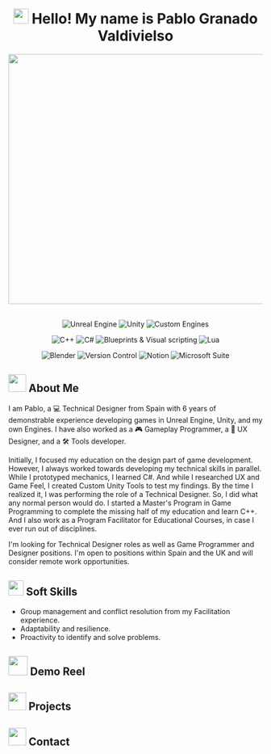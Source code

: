 # <div align="center"><img src="https://media.giphy.com/media/v1.Y2lkPTc5MGI3NjExOTVpM2lrdjB4cmIxdnc4cXJ5cWhwdHphNm5qcXVvbm4wYjU3MW1jdyZlcD12MV9naWZzX3NlYXJjaCZjdD1n/tFSqMSMnzPRTAdvKyr/giphy.gif" width="30"> Hello! My name is Pablo Granado Valdivielso</div>

<div align="center">
  <a href="https://pgv200080.wixsite.com/pablogvportfolio">
    <img width="1584" height="495" alt="PortfolioThumbnail_3" src="https://github.com/user-attachments/assets/0f614055-c816-4f76-adf2-9735afd525a7" />
  </a>
<br></br>
  <p align="center">
    <img alt="Unreal Engine" src="https://img.shields.io/badge/Unreal_Engine-111111?style=for-the-badge&logo=UnrealEngine&labelColor=000000&color=424874">
    <img alt="Unity" src="https://img.shields.io/badge/Unity-111111?style=for-the-badge&logo=Unity&labelColor=000000&color=A6B1E1">
    <img alt="Custom Engines" src="https://img.shields.io/badge/Custom_Engines-111111?style=for-the-badge&logo=C%2B%2B&labelColor=000000&color=DCD6F7">
  </p>
  <p align="center">
    <img alt="C++" src="https://img.shields.io/badge/C%2B%2B-111111?style=for-the-badge&logo=C%2B%2B&labelColor=000000&color=FF9A00">
    <img alt="C#" src="https://img.shields.io/badge/C%23-111111?style=for-the-badge&logo=C&labelColor=000000&color=E9A319">
    <img alt="Blueprints & Visual scripting" src="https://img.shields.io/badge/Blueprints_%26_Visual_Scripting-111111?style=for-the-badge&logo=UnrealEngine&labelColor=000000&color=FAD691">
    <img alt="Lua" src="https://img.shields.io/badge/Lua-111111?style=for-the-badge&logo=Lua&labelColor=000000&color=FAD59A">
  </p>
  <p align="center">
    <img alt="Blender" src="https://img.shields.io/badge/Blender-111111?style=for-the-badge&logo=Blender&logoColor=ffffff&labelColor=000000&color=FF8383">
    <img alt="Version Control" src="https://img.shields.io/badge/Version_Control-111111?style=for-the-badge&logo=Git&logoColor=ffffff&labelColor=000000&color=FF9292">
    <img alt="Notion" src="https://img.shields.io/badge/Notion-111111?style=for-the-badge&logo=Notion&logoColor=ffffff&labelColor=000000&color=FFB4B4">
    <img alt="Microsoft Suite" src="https://img.shields.io/badge/Microsoft_Suite-111111?style=for-the-badge&logo=GoogleDocs&logoColor=ffffff&labelColor=000000&color=E5BEB5">
  </p>
</div>

## <img src="https://media.giphy.com/media/v1.Y2lkPWVjZjA1ZTQ3ZDA0OHFnbnljZXZqYzRvMXVycXc0aW04bTMyNTVlNDhrZmNsNGZqciZlcD12MV9zdGlja2Vyc19zZWFyY2gmY3Q9cw/YdHNbMCAt9VnA1u3YX/giphy.gif" width="35"> About Me
I am Pablo, a 💻 Technical Designer from Spain with 6 years of demonstrable experience developing games in Unreal Engine, Unity, and my own Engines. I have also worked as a 🎮 Gameplay Programmer, a 📝 UX Designer, and a 🛠️ Tools developer.

Initially, I focused my education on the design part of game development. However, I always worked towards developing my technical skills in parallel. While I prototyped mechanics, I learned C#. And while I researched UX and Game Feel, I created Custom Unity Tools to test my findings. By the time I realized it, I was performing the role of a Technical Designer. So, I did what any normal person would do. I started a Master's Program in Game Programming to complete the missing half of my education and learn C++. And I also work as a Program Facilitator for Educational Courses, in case I ever run out of disciplines.

I'm looking for Technical Designer roles as well as Game Programmer and Designer positions. I'm open to positions within Spain and the UK and will consider remote work opportunities.

## <img src="https://media.giphy.com/media/v1.Y2lkPWVjZjA1ZTQ3dno0Y2IwM3ZhMmlzaGczMWNnaHVvMTUxMnU5dDRhOGRhbWRtZXozdCZlcD12MV9zdGlja2Vyc19zZWFyY2gmY3Q9cw/dNMGZVSfkSFn7NDC3F/giphy.gif" width="30"> Soft Skills
- Group management and conflict resolution from my Facilitation experience.
- Adaptability and resilience.
- Proactivity to identify and solve problems.

## <img src="https://media.giphy.com/media/v1.Y2lkPTc5MGI3NjExazAzcWhtdjF5bmZoOWxxMGNvMzQ4Y24ydDNwNmN3YTBvejFleWxhayZlcD12MV9zdGlja2Vyc19zZWFyY2gmY3Q9cw/l0HlPruAeiEvswow0/giphy.gif" width="38"> Demo Reel

## <img src="https://media.giphy.com/media/v1.Y2lkPTc5MGI3NjExNWlxcnZ6dGpqMjdxbG1sOTFwajJ3a3oybHZxdG9pODh5YzF0bzBpNCZlcD12MV9zdGlja2Vyc19zZWFyY2gmY3Q9cw/NS0bXSSo8nIFbDDSb5/giphy.gif" width="35"> Projects

## <img src="https://media.giphy.com/media/v1.Y2lkPWVjZjA1ZTQ3ZWRocnJtYWF2bnUzdWtsZ3dmeHlmZzJudzBtc3o0c2QwMWY1enUxaSZlcD12MV9zdGlja2Vyc19zZWFyY2gmY3Q9cw/iPRtIf0OlGlSnNfV7W/giphy.gif" width="35"> Contact
<div align="center">
  
</div>

